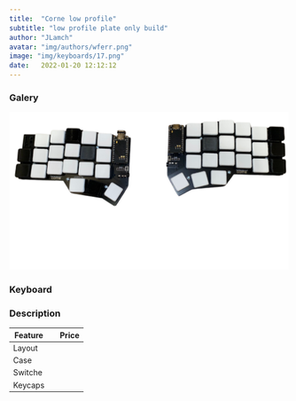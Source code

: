 ```yaml
---
title:  "Corne low profile"
subtitle: "low profile plate only build"
author: "JLamch"
avatar: "img/authors/wferr.png"
image: "img/keyboards/17.png"
date:   2022-01-20 12:12:12
---
```

### Galery
![](img/keyboards/17.png)
 
### Keyboard


### Description

|   Feature     |               | Price  |
| ------------- |:-------------:| -----: |
| Layout        |       |        |
| Case          |       |        |
| Switche       |       |        |
| Keycaps       |       |        |